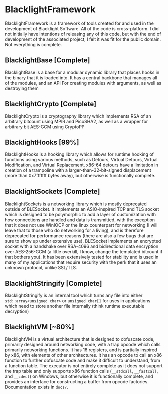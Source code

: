 # BlacklightFramework
BlacklightFramework is a framework of tools created for and used in the development of Blacklight Software. All of the code is cross-platform. I did not initially have intentions of releasing any of this code, but with the end of development of the associated project, I felt it was fit for the public domain. Not everything is complete.

## BlacklightBase [Complete]
BlacklightBase is a base for a modular dynamic library that places hooks in the binary that it is loaded into. It has a central backbone that manages all of the modules, and an API For creating modules with arguments, as well as destroying them

## BlacklightCrypto [Complete]
BlacklightCrypto is a cryptography library which implements RSA of an arbitrary bitcount using MPIR and PicoSHA2, as well as a wrapper for arbitrary bit AES-GCM using CryptoPP

## BlacklightHooks [99%]
BlacklightHooks is a hooking library which allows for runtime hooking of functions using various methods, such as Detours, Virtual Detours, Virtual Modification, and Virtual Replacement. x86-64 detours have a limitation in creation of a trampoline with a larger-than-32-bit-signed displacement (more than 0x7fffffff bytes away), but otherwise is functionally complete.

## BlacklightSockets [Complete]
BlacklightSockets is a networking library which is mostly deprecated outside of BLESocket. It implements an ASIO-inspired TCP and TLS socket which is designed to be polymorphic to add a layer of customization with how connections are handled and data is transmitted, with the exception that it does not use WinIOCP or the linux counterpart for networking (I will leave that to those who do networking for a living), and is therefore deprecated for performance reasons (there are also a few bugs that are sure to show up under extensive use). BLESocket implements an encrypted socket with a handshake over RSA-4096 and bidirectional data encryption over AES-256-GCM (a little overkill, I know, change the templated bitcount if that bothers you). It has been extensively tested for stability and is used in many of my applications that require security with the perk that it uses an unknown protocol, unlike SSL/TLS.

## BlacklightStringify [Complete]
BlacklightStringify is an internal tool which turns any file into either `std::array<unsigned char>` or `unsigned char[]` for uses in applications which need to store another file internally (think runtime executable decryption)

## BlacklightVM [~80%]
BlacklightVM is a virtual architecture that is designed to obfuscate code, primarily designed around networking code, with a trap opcode which calls primarily networking functions. It has 16 registers, and is partially inspired by x86, with elements of other architectures. It has an opcode to call an x86 function to further obfuscate code and make it difficult to understand, from a function table. The executor is not entirely complete as it does not support the trap table and only supports x86 function calls (`__stdcall`, `__fastcall`, and `__cdecl`) on Windows, but otherwise it is functionally complete, and provides an interface for constructing a buffer from opcode factories. Documentation exists in `docs/`.
